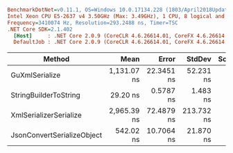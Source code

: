 ``` ini

BenchmarkDotNet=v0.11.1, OS=Windows 10.0.17134.228 (1803/April2018Update/Redstone4)
Intel Xeon CPU E5-2637 v4 3.50GHz (Max: 3.49GHz), 1 CPU, 8 logical and 4 physical cores
Frequency=3410074 Hz, Resolution=293.2488 ns, Timer=TSC
.NET Core SDK=2.1.402
  [Host]     : .NET Core 2.0.9 (CoreCLR 4.6.26614.01, CoreFX 4.6.26614.01), 64bit RyuJIT
  DefaultJob : .NET Core 2.0.9 (CoreCLR 4.6.26614.01, CoreFX 4.6.26614.01), 64bit RyuJIT


```
|                     Method |        Mean |      Error |     StdDev | Scaled | ScaledSD |  Gen 0 |  Gen 1 | Allocated |
|--------------------------- |------------:|-----------:|-----------:|-------:|---------:|-------:|-------:|----------:|
|             GuXmlSerialize | 1,131.07 ns | 22.3451 ns |  52.231 ns |   1.00 |     0.00 | 0.0496 |      - |     320 B |
|      StringBuilderToString |    29.20 ns |  0.5787 ns |   1.483 ns |   0.03 |     0.00 | 0.0305 |      - |     192 B |
|     XmlSerializerSerialize | 2,965.39 ns | 72.4879 ns | 213.732 ns |   2.63 |     0.22 | 0.6371 | 0.0038 |    4016 B |
| JsonConvertSerializeObject |   542.02 ns | 10.7064 ns |  21.870 ns |   0.48 |     0.03 | 0.1993 |      - |    1256 B |
